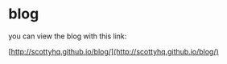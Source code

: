 blog
====

you can view the blog with this link:

[http://scottyhq.github.io/blog/](http://scottyhq.github.io/blog/)

